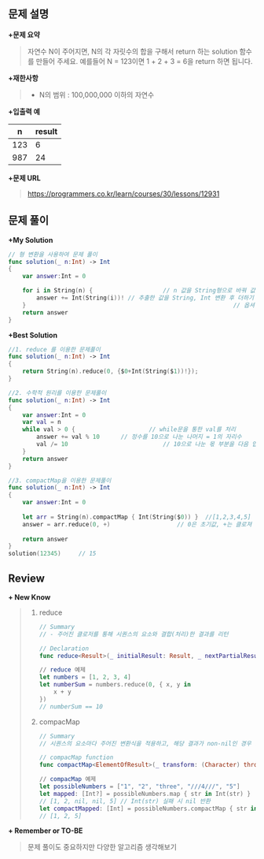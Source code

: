 문제 설명
--------

**\+문제 요약**

> 자연수 N이 주어지면, N의 각 자릿수의 합을 구해서 return 하는 solution 함수를 만들어 주세요.
> 예를들어 N = 123이면 1 + 2 + 3 = 6을 return 하면 됩니다.

**\+재한사항**
> - N의 범위 : 100,000,000 이하의 자연수

**\+입출력 예**

n | result 
---|---
123 | 6 
987 | 24 

**+문제 URL**

>https://programmers.co.kr/learn/courses/30/lessons/12931



문제 풀이
---------

**\+My Solution**

```swift
// 형 변환을 사용하여 문제 풀이
func solution(_ n:Int) -> Int
{
    var answer:Int = 0

    for i in String(n) {					// n 값을 String형으로 바꿔 값 추출
        answer += Int(String(i))! // 추출한 값을 String, Int 변환 후 더하기
    }															// 옵셔널 설정 필수
    return answer
}
```

**\+Best Solution**

```swift
//1. reduce 를 이용한 문제풀이
func solution(_ n:Int) -> Int
{
    return String(n).reduce(0, {$0+Int(String($1))!});
}
```
```swift
//2. 수학적 원리를 이용한 문제풀이
func solution(_ n:Int) -> Int 
{
    var answer:Int = 0
    var val = n
    while val > 0 {						// while문을 통한 val를 처리
        answer += val % 10		// 정수를 10으로 나눈 나머지 = 1의 자리수	
        val /= 10							// 10으로 나눈 몫 부분을 다음 입력 값으로 저장
    }
    return answer
}
```
```swift
//3. compactMap을 이용한 문제풀이
func solution(_ n:Int) -> Int
{
    var answer:Int = 0
  
    let arr = String(n).compactMap { Int(String($0)) }	//[1,2,3,4,5]
    answer = arr.reduce(0, +)					// 0은 초기값, +는 클로져
																			// 0 을 100으로 변경시 최종 값 115
    return answer
}
solution(12345)		// 15
```

Review
-----------------
**\+ New Know**

> 1. reduce
>
>    ```swift
>    // Summary
>    // - 주어진 클로저를 통해 시퀀스의 요소와 결합(처리)한 결과를 리턴
>    
>    // Declaration
>    func reduce<Result>(_ initialResult: Result, _ nextPartialResult: (Result, Int) throws -> Result) rethrows -> Result
>    
>    // reduce 예제
>    let numbers = [1, 2, 3, 4]
>    let numberSum = numbers.reduce(0, { x, y in
>        x + y
>    })
>    // numberSum == 10
>    ```
>
>    
>
> 2. compacMap
>
>    ```swift
>    // Summary
>    // 시퀀스의 요소마다 주어진 변환식을 적용하고, 해당 결과가 non-nil인 경우 리턴 
>    
>    // compacMap function
>    func compactMap<ElementOfResult>(_ transform: (Character) throws -> ElementOfResult?) rethrows -> [ElementOfResult]
>    
>    // compacMap 예제
>    let possibleNumbers = ["1", "2", "three", "///4///", "5"]
>    let mapped: [Int?] = possibleNumbers.map { str in Int(str) } 
>    // [1, 2, nil, nil, 5] // Int(str) 실패 시 nil 반환
>    let compactMapped: [Int] = possibleNumbers.compactMap { str in Int(str) } 
>    // [1, 2, 5]
>    ```

**\+ Remember or TO-BE**

> 문제 풀이도 중요하지만 다양한 알고리즘 생각해보기
